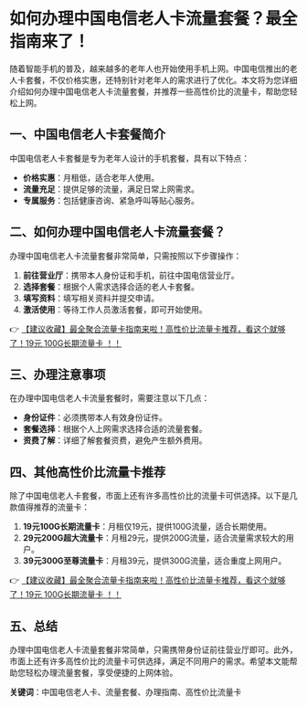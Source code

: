 # 如何办理中国电信老人卡流量套餐？最全指南来了！

随着智能手机的普及，越来越多的老年人也开始使用手机上网。中国电信推出的老人卡套餐，不仅价格实惠，还特别针对老年人的需求进行了优化。本文将为您详细介绍如何办理中国电信老人卡流量套餐，并推荐一些高性价比的流量卡，帮助您轻松上网。

## 一、中国电信老人卡套餐简介

中国电信老人卡套餐是专为老年人设计的手机套餐，具有以下特点：
- **价格实惠**：月租低，适合老年人使用。
- **流量充足**：提供足够的流量，满足日常上网需求。
- **专属服务**：包括健康咨询、紧急呼叫等贴心服务。

## 二、如何办理中国电信老人卡流量套餐？

办理中国电信老人卡流量套餐非常简单，只需按照以下步骤操作：

1. **前往营业厅**：携带本人身份证和手机，前往中国电信营业厅。
2. **选择套餐**：根据个人需求选择合适的老人卡套餐。
3. **填写资料**：填写相关资料并提交申请。
4. **激活使用**：等待工作人员激活套餐，即可开始使用。

👉 [【建议收藏】最全聚合流量卡指南来啦！高性价比流量卡推荐，看这个就够了！19元 100G长期流量卡 ！！](https://bit.ly/Liuliangka)

## 三、办理注意事项

在办理中国电信老人卡流量套餐时，需要注意以下几点：
- **身份证件**：必须携带本人有效身份证件。
- **套餐选择**：根据个人上网需求选择合适的流量套餐。
- **资费了解**：详细了解套餐资费，避免产生额外费用。

## 四、其他高性价比流量卡推荐

除了中国电信老人卡套餐，市面上还有许多高性价比的流量卡可供选择。以下是几款值得推荐的流量卡：

1. **19元100G长期流量卡**：月租仅19元，提供100G流量，适合长期使用。
2. **29元200G超大流量卡**：月租29元，提供200G流量，适合流量需求较大的用户。
3. **39元300G至尊流量卡**：月租39元，提供300G流量，适合重度上网用户。

👉 [【建议收藏】最全聚合流量卡指南来啦！高性价比流量卡推荐，看这个就够了！19元 100G长期流量卡 ！！](https://bit.ly/Liuliangka)

## 五、总结

办理中国电信老人卡流量套餐非常简单，只需携带身份证前往营业厅即可。此外，市面上还有许多高性价比的流量卡可供选择，满足不同用户的需求。希望本文能帮助您轻松办理流量套餐，享受便捷的上网体验。

**关键词**：中国电信老人卡、流量套餐、办理指南、高性价比流量卡